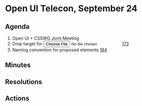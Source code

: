 # Open UI Telecon, September 24

## Agenda

1. Open UI + CSSWG Joint Meeting 
2. Drop target for <input type=file> [173](https://github.com/WICG/open-ui/issues/173)
3. Naming convention for proposed elements [184](https://github.com/WICG/open-ui/issues/184)

## Minutes

## Resolutions

## Actions
